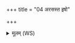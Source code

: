 +++
title = "04 अरसस्त इषो"

+++
<details><summary>मूलम् (WS)</summary>

अरसस्त इषो शल्यो ऽथो ते ऽरसं विषम् ।  
उतारसस्य वृक्षस्य धनुष्टे अरसारसम् ॥ ५ ॥
</details>